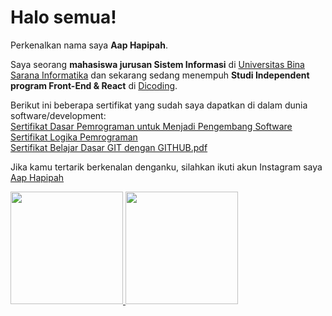 # Halo semua!

Perkenalkan nama saya **Aap Hapipah**.  

Saya seorang **mahasiswa jurusan Sistem Informasi** di [Universitas Bina Sarana Informatika](www.bsi.ac.id) dan sekarang sedang menempuh **Studi Independent program Front-End & React** di [Dicoding](https://www.dicoding.com/).  

Berikut ini beberapa sertifikat yang sudah saya dapatkan di dalam dunia software/development:  
[Sertifikat Dasar Pemrograman untuk Menjadi Pengembang Software](https://github.com/Aaphapipah/Aaphapipah/files/9313360/sertifikat_course_237_2390225_100822040258.pdf)  
[Sertifikat Logika Pemrograman](https://github.com/Aaphapipah/Aaphapipah/files/9313361/sertifikat_course_302_2390225_100822040529.pdf)  
[Sertifikat Belajar Dasar GIT dengan GITHUB.pdf](https://github.com/Aaphapipah/Aaphapipah/files/9351893/Belajar.Dasar.GIT.dengan.GITHUB.pdf)


Jika kamu tertarik berkenalan denganku, silahkan ikuti akun Instagram saya [Aap Hapipah](https://www.instagram.com/aaphapipah/)

<p align="left">
<a href="https://github.com/Aaphapipah">
  <img height="180em" src="https://github-readme-stats-eight-theta.vercel.app/api?username=Aaphapipah&show_icons=true&theme=algolia&include_all_commits=true&count_private=true"/>
  <img height="180em" src="https://github-readme-stats-eight-theta.vercel.app/api/top-langs/?username=Aaphapipah&layout=compact&langs_count=8&theme=algolia"/>
</a>
</p>
